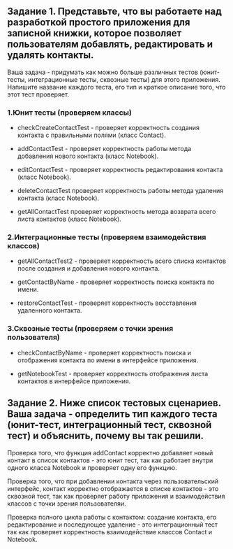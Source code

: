 ## Задание 1. Представьте, что вы работаете над разработкой простого приложения для записной книжки, которое позволяет пользователям добавлять, редактировать и удалять контакты.
Ваша задача - придумать как можно больше различных тестов (юнит-тесты, интеграционные тесты, сквозные тесты) для этого приложения. Напишите название каждого теста, его тип и краткое описание того, что этот тест проверяет.

### 1.Юнит тесты (проверяем классы)

- checkCreateContactTest - проверяет корректность создания контакта с правильными полями (класс Contact).

- addContactTest - проверяет корректность работы метода добавления нового контакта (класс Notebook).

- editContactTest - проверяет корректность редактирования контакта (класс Notebook).


- deleteContactTest проверяет корректность работы метода удаления контакта (класс Notebook).

- getAllContactTest проверяет корректность метода возврата всего листа контактов (класс Notebook).


### 2.Интеграционные тесты (проверяем взаимодействия классов)


- getAllContactTest2 - проверяет корректность всего списка контактов после создания и добавления нового контакта.

- getContactByName - проверяет корректность поиска контакта по имени.

- restoreContactTest  - проверяет корректность восставления удаленного контакта.

### 3.Сквозные тесты (проверяем с точки зрения пользователя)

 - checkContactByName - проверяет корректность поиска и отображения контакта по имени в интерфейсе приложения.

 - getNotebookTest - проверяет корректность отображения листа контактов в интерфейсе приложения.

 ## Задание 2. Ниже список тестовых сценариев. Ваша задача - определить тип каждого теста (юнит-тест, интеграционный тест, сквозной тест) и объяснить, почему вы так решили.

Проверка того, что функция addContact корректно добавляет новый контакт в список контактов - это юнит тест, так как работает внутри одного класса Notebook и проверяет одну его функцию.

Проверка того, что при добавлении контакта через пользовательский интерфейс, контакт корректно отображается в списке контактов - это сквозной тест, так как проверяет работу приложения и взаимодействия классов с точки зрения пользователяи.

Проверка полного цикла работы с контактом: создание контакта, его редактирование и последующее удаление - это интеграционный тест так как проверяет корректность взаимодействие классов Contact и Notebook.